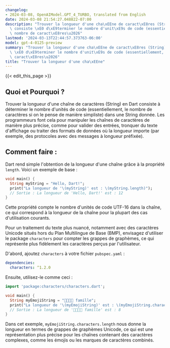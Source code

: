 ```yaml
---
changelog:
- 2024-03-08, OpenAIModel.GPT_4_TURBO, translated from English
date: 2024-03-08 21:54:27.048822-07:00
description: "Trouver la longueur d'une cha\xEEne de caract\xE8res (String) en Dart\
  \ consiste \xE0 d\xE9terminer le nombre d'unit\xE9s de code (essentiellement, le\
  \ nombre de caract\xE8res\u2026"
lastmod: '2024-03-13T22:44:57.373763-06:00'
model: gpt-4-0125-preview
summary: "Trouver la longueur d'une cha\xEEne de caract\xE8res (String) en Dart consiste\
  \ \xE0 d\xE9terminer le nombre d'unit\xE9s de code (essentiellement, le nombre de\
  \ caract\xE8res\u2026"
title: "Trouver la longueur d'une cha\xEEne"
---
```


{{< edit_this_page >}}

## Quoi et Pourquoi ?
Trouver la longueur d'une chaîne de caractères (String) en Dart consiste à déterminer le nombre d'unités de code (essentiellement, le nombre de caractères si on le pense de manière simpliste) dans une String donnée. Les programmeurs font cela pour manipuler les chaînes de caractères de manière plus précise, comme pour valider des entrées, tronquer du texte d'affichage ou traiter des formats de données où la longueur importe (par exemple, des protocoles avec des messages à longueur préfixée).

## Comment faire :
Dart rend simple l'obtention de la longueur d'une chaîne grâce à la propriété `length`. Voici un exemple de base :

```dart
void main() {
  String myString = "Hello, Dart!";
  print("La longueur de '\(myString)' est : \(myString.length)");
  // Sortie : La longueur de 'Hello, Dart!' est : 12
}
```
Cette propriété compte le nombre d'unités de code UTF-16 dans la chaîne, ce qui correspond à la longueur de la chaîne pour la plupart des cas d'utilisation courants.

Pour un traitement du texte plus nuancé, notamment avec des caractères Unicode situés hors du Plan Multilingue de Base (BMP), envisagez d'utiliser le package `characters` pour compter les grappes de graphèmes, ce qui représente plus fidèlement les caractères perçus par l'utilisateur.

D'abord, ajoutez `characters` à votre fichier `pubspec.yaml` :

```yaml
dependencies:
  characters: ^1.2.0
```

Ensuite, utilisez-le comme ceci :

```dart
import 'package:characters/characters.dart';

void main() {
  String myEmojiString = "👨‍👩‍👧‍👦 famille";
  print("La longueur de '\(myEmojiString)' est : \(myEmojiString.characters.length)");
  // Sortie : La longueur de '👨‍👩‍👧‍👦 famille' est : 8
}
```

Dans cet exemple, `myEmojiString.characters.length` nous donne la longueur en termes de grappes de graphèmes Unicode, ce qui est une représentation plus précise pour les chaînes contenant des caractères complexes, comme les émojis ou les marques de caractères combinés.

